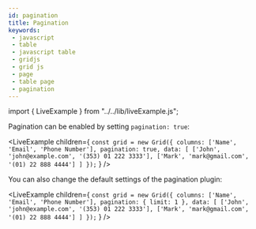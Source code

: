```yaml
---
id: pagination
title: Pagination
keywords:
 - javascript
 - table
 - javascript table
 - gridjs
 - grid js
 - page
 - table page
 - pagination
---
```


import { LiveExample } from "../../lib/liveExample.js";

Pagination can be enabled by setting `pagination: true`:

<LiveExample children={
`
const grid = new Grid({
  columns: ['Name', 'Email', 'Phone Number'],
  pagination: true,
  data: [
    ['John', 'john@example.com', '(353) 01 222 3333'],
    ['Mark', 'mark@gmail.com',   '(01) 22 888 4444']
  ]
});
`
} />

You can also change the default settings of the pagination plugin:


<LiveExample children={
`
const grid = new Grid({
  columns: ['Name', 'Email', 'Phone Number'],
  pagination: {
    limit: 1
  },
  data: [
    ['John', 'john@example.com', '(353) 01 222 3333'],
    ['Mark', 'mark@gmail.com',   '(01) 22 888 4444']
  ]
});
`
} />

